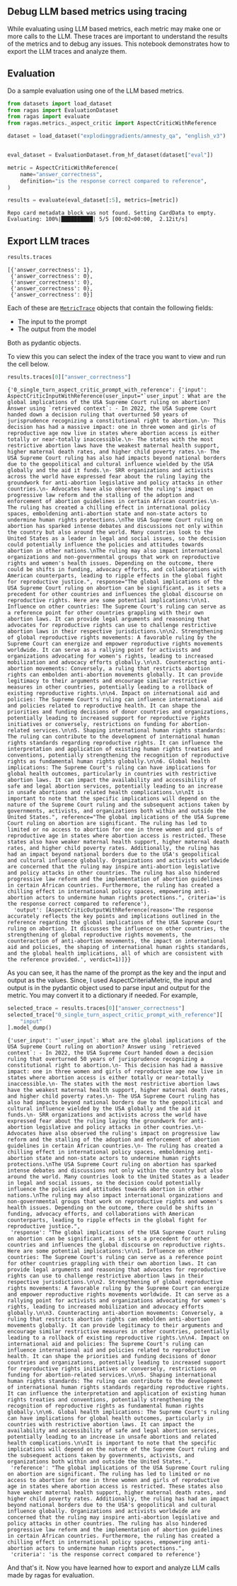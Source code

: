 ## Debug LLM based metrics using tracing

While evaluating using LLM based metrics, each metric may make one or more calls to the LLM. These traces are important to understand the results of the metrics and to debug any issues.
This notebook demonstrates how to export the LLM traces and analyze them.

## Evaluation
Do a sample evaluation using one of the LLM based metrics.


```python
from datasets import load_dataset
from ragas import EvaluationDataset
from ragas import evaluate
from ragas.metrics._aspect_critic import AspectCriticWithReference

dataset = load_dataset("explodinggradients/amnesty_qa", "english_v3")


eval_dataset = EvaluationDataset.from_hf_dataset(dataset["eval"])

metric = AspectCriticWithReference(
    name="answer_correctness",
    definition="is the response correct compared to reference",
)

results = evaluate(eval_dataset[:5], metrics=[metric])
```

    Repo card metadata block was not found. Setting CardData to empty.
    Evaluating: 100%|██████████| 5/5 [00:02<00:00,  2.12it/s]


## Export LLM traces


```python
results.traces
```




    [{'answer_correctness': 1},
     {'answer_correctness': 0},
     {'answer_correctness': 0},
     {'answer_correctness': 0},
     {'answer_correctness': 0}]



Each of these are [`MetricTrace`](ragas.callbacks.MetricTrace) objects that contain the following fields:
- The input to the prompt 
- The output from the model

Both as pydantic objects.

To view this you can select the index of the trace you want to view and run the cell below.


```python
results.traces[0]["answer_correctness"]
```




    {'0_single_turn_aspect_critic_prompt_with_reference': {'input': AspectCriticInputWithReference(user_input="`user_input`: What are the global implications of the USA Supreme Court ruling on abortion? Answer using `retrieved context`: - In 2022, the USA Supreme Court handed down a decision ruling that overturned 50 years of jurisprudence recognizing a constitutional right to abortion.\n- This decision has had a massive impact: one in three women and girls of reproductive age now live in states where abortion access is either totally or near-totally inaccessible.\n- The states with the most restrictive abortion laws have the weakest maternal health support, higher maternal death rates, and higher child poverty rates.\n- The USA Supreme Court ruling has also had impacts beyond national borders due to the geopolitical and cultural influence wielded by the USA globally and the aid it funds.\n- SRR organizations and activists across the world have expressed fear about the ruling laying the groundwork for anti-abortion legislative and policy attacks in other countries.\n- Advocates have also observed the ruling's impact on progressive law reform and the stalling of the adoption and enforcement of abortion guidelines in certain African countries.\n- The ruling has created a chilling effect in international policy spaces, emboldening anti-abortion state and non-state actors to undermine human rights protections.\nThe USA Supreme Court ruling on abortion has sparked intense debates and discussions not only within the country but also around the world. Many countries look to the United States as a leader in legal and social issues, so the decision could potentially influence the policies and attitudes towards abortion in other nations.\nThe ruling may also impact international organizations and non-governmental groups that work on reproductive rights and women's health issues. Depending on the outcome, there could be shifts in funding, advocacy efforts, and collaborations with American counterparts, leading to ripple effects in the global fight for reproductive justice.", response="The global implications of the USA Supreme Court ruling on abortion can be significant, as it sets a precedent for other countries and influences the global discourse on reproductive rights. Here are some potential implications:\n\n1. Influence on other countries: The Supreme Court's ruling can serve as a reference point for other countries grappling with their own abortion laws. It can provide legal arguments and reasoning that advocates for reproductive rights can use to challenge restrictive abortion laws in their respective jurisdictions.\n\n2. Strengthening of global reproductive rights movements: A favorable ruling by the Supreme Court can energize and empower reproductive rights movements worldwide. It can serve as a rallying point for activists and organizations advocating for women's rights, leading to increased mobilization and advocacy efforts globally.\n\n3. Counteracting anti-abortion movements: Conversely, a ruling that restricts abortion rights can embolden anti-abortion movements globally. It can provide legitimacy to their arguments and encourage similar restrictive measures in other countries, potentially leading to a rollback of existing reproductive rights.\n\n4. Impact on international aid and policies: The Supreme Court's ruling can influence international aid and policies related to reproductive health. It can shape the priorities and funding decisions of donor countries and organizations, potentially leading to increased support for reproductive rights initiatives or conversely, restrictions on funding for abortion-related services.\n\n5. Shaping international human rights standards: The ruling can contribute to the development of international human rights standards regarding reproductive rights. It can influence the interpretation and application of existing human rights treaties and conventions, potentially strengthening the recognition of reproductive rights as fundamental human rights globally.\n\n6. Global health implications: The Supreme Court's ruling can have implications for global health outcomes, particularly in countries with restrictive abortion laws. It can impact the availability and accessibility of safe and legal abortion services, potentially leading to an increase in unsafe abortions and related health complications.\n\nIt is important to note that the specific implications will depend on the nature of the Supreme Court ruling and the subsequent actions taken by governments, activists, and organizations both within and outside the United States.", reference="The global implications of the USA Supreme Court ruling on abortion are significant. The ruling has led to limited or no access to abortion for one in three women and girls of reproductive age in states where abortion access is restricted. These states also have weaker maternal health support, higher maternal death rates, and higher child poverty rates. Additionally, the ruling has had an impact beyond national borders due to the USA's geopolitical and cultural influence globally. Organizations and activists worldwide are concerned that the ruling may inspire anti-abortion legislative and policy attacks in other countries. The ruling has also hindered progressive law reform and the implementation of abortion guidelines in certain African countries. Furthermore, the ruling has created a chilling effect in international policy spaces, empowering anti-abortion actors to undermine human rights protections.", criteria='is the response correct compared to reference'),
      'output': [AspectCriticOutputWithReference(reason='The response accurately reflects the key points and implications outlined in the reference regarding the global implications of the USA Supreme Court ruling on abortion. It discusses the influence on other countries, the strengthening of global reproductive rights movements, the counteraction of anti-abortion movements, the impact on international aid and policies, the shaping of international human rights standards, and the global health implications, all of which are consistent with the reference provided.', verdict=1)]}}



As you can see, it has the name of the prompt as the key and the input and output as the values. Since, I used AspectCriteriaMetric, the input and output is in the pydantic object used to parse input and output for the metric. You may convert it to a dictionary if needed. For example,


```python
selected_trace = results.traces[0]["answer_correctness"]
selected_trace["0_single_turn_aspect_critic_prompt_with_reference"][
    "input"
].model_dump()
```




    {'user_input': "`user_input`: What are the global implications of the USA Supreme Court ruling on abortion? Answer using `retrieved context`: - In 2022, the USA Supreme Court handed down a decision ruling that overturned 50 years of jurisprudence recognizing a constitutional right to abortion.\n- This decision has had a massive impact: one in three women and girls of reproductive age now live in states where abortion access is either totally or near-totally inaccessible.\n- The states with the most restrictive abortion laws have the weakest maternal health support, higher maternal death rates, and higher child poverty rates.\n- The USA Supreme Court ruling has also had impacts beyond national borders due to the geopolitical and cultural influence wielded by the USA globally and the aid it funds.\n- SRR organizations and activists across the world have expressed fear about the ruling laying the groundwork for anti-abortion legislative and policy attacks in other countries.\n- Advocates have also observed the ruling's impact on progressive law reform and the stalling of the adoption and enforcement of abortion guidelines in certain African countries.\n- The ruling has created a chilling effect in international policy spaces, emboldening anti-abortion state and non-state actors to undermine human rights protections.\nThe USA Supreme Court ruling on abortion has sparked intense debates and discussions not only within the country but also around the world. Many countries look to the United States as a leader in legal and social issues, so the decision could potentially influence the policies and attitudes towards abortion in other nations.\nThe ruling may also impact international organizations and non-governmental groups that work on reproductive rights and women's health issues. Depending on the outcome, there could be shifts in funding, advocacy efforts, and collaborations with American counterparts, leading to ripple effects in the global fight for reproductive justice.",
     'response': "The global implications of the USA Supreme Court ruling on abortion can be significant, as it sets a precedent for other countries and influences the global discourse on reproductive rights. Here are some potential implications:\n\n1. Influence on other countries: The Supreme Court's ruling can serve as a reference point for other countries grappling with their own abortion laws. It can provide legal arguments and reasoning that advocates for reproductive rights can use to challenge restrictive abortion laws in their respective jurisdictions.\n\n2. Strengthening of global reproductive rights movements: A favorable ruling by the Supreme Court can energize and empower reproductive rights movements worldwide. It can serve as a rallying point for activists and organizations advocating for women's rights, leading to increased mobilization and advocacy efforts globally.\n\n3. Counteracting anti-abortion movements: Conversely, a ruling that restricts abortion rights can embolden anti-abortion movements globally. It can provide legitimacy to their arguments and encourage similar restrictive measures in other countries, potentially leading to a rollback of existing reproductive rights.\n\n4. Impact on international aid and policies: The Supreme Court's ruling can influence international aid and policies related to reproductive health. It can shape the priorities and funding decisions of donor countries and organizations, potentially leading to increased support for reproductive rights initiatives or conversely, restrictions on funding for abortion-related services.\n\n5. Shaping international human rights standards: The ruling can contribute to the development of international human rights standards regarding reproductive rights. It can influence the interpretation and application of existing human rights treaties and conventions, potentially strengthening the recognition of reproductive rights as fundamental human rights globally.\n\n6. Global health implications: The Supreme Court's ruling can have implications for global health outcomes, particularly in countries with restrictive abortion laws. It can impact the availability and accessibility of safe and legal abortion services, potentially leading to an increase in unsafe abortions and related health complications.\n\nIt is important to note that the specific implications will depend on the nature of the Supreme Court ruling and the subsequent actions taken by governments, activists, and organizations both within and outside the United States.",
     'reference': "The global implications of the USA Supreme Court ruling on abortion are significant. The ruling has led to limited or no access to abortion for one in three women and girls of reproductive age in states where abortion access is restricted. These states also have weaker maternal health support, higher maternal death rates, and higher child poverty rates. Additionally, the ruling has had an impact beyond national borders due to the USA's geopolitical and cultural influence globally. Organizations and activists worldwide are concerned that the ruling may inspire anti-abortion legislative and policy attacks in other countries. The ruling has also hindered progressive law reform and the implementation of abortion guidelines in certain African countries. Furthermore, the ruling has created a chilling effect in international policy spaces, empowering anti-abortion actors to undermine human rights protections.",
     'criteria': 'is the response correct compared to reference'}



And that's it. Now you have learned how to export and analyze LLM calls made by ragas for evaluation. 
